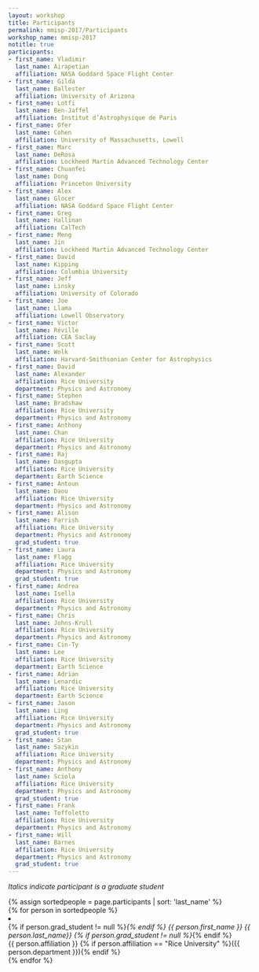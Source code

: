 ```yaml
---
layout: workshop
title: Participants
permalink: mmisp-2017/Participants
workshop_name: mmisp-2017
notitle: true
participants:
- first_name: Vladimir
  last_name: Airapetian
  affiliation: NASA Goddard Space Flight Center
- first_name: Gilda 
  last_name: Ballester
  affiliation: University of Arizona
- first_name: Lotfi
  last_name: Ben-Jaffel
  affiliation: Institut d’Astrophysique de Paris
- first_name: Ofer
  last_name: Cohen
  affiliation: University of Massachusetts, Lowell
- first_name: Marc
  last_name: DeRosa
  affiliation: Lockheed Martin Advanced Technology Center
- first_name: Chuanfei
  last_name: Dong
  affiliation: Princeton University
- first_name: Alex
  last_name: Glocer
  affiliation: NASA Goddard Space Flight Center
- first_name: Greg 
  last_name: Hallinan
  affiliation: CalTech
- first_name: Meng
  last_name: Jin		
  affiliation: Lockheed Martin Advanced Technology Center
- first_name: David 
  last_name: Kipping
  affiliation: Columbia University
- first_name: Jeff
  last_name: Linsky
  affiliation: University of Colorado
- first_name: Joe
  last_name: Llama 		
  affiliation: Lowell Observatory
- first_name: Victor
  last_name: Réville
  affiliation: CEA Saclay
- first_name: Scott
  last_name: Wolk
  affiliation: Harvard-Smithsonian Center for Astrophysics
- first_name: David
  last_name: Alexander 	
  affiliation: Rice University 
  department: Physics and Astronomy 
- first_name: Stephen
  last_name: Bradshaw
  affiliation: Rice University 
  department: Physics and Astronomy
- first_name: Anthony
  last_name: Chan
  affiliation: Rice University 
  department: Physics and Astronomy 
- first_name: Raj
  last_name: Dasgupta
  affiliation: Rice University 
  department: Earth Science
- first_name: Antoun
  last_name: Daou
  affiliation: Rice University 
  department: Physics and Astronomy
- first_name: Alison
  last_name: Farrish
  affiliation: Rice University 
  department: Physics and Astronomy
  grad_student: true
- first_name: Laura
  last_name: Flagg
  affiliation: Rice University 
  department: Physics and Astronomy
  grad_student: true
- first_name: Andrea
  last_name: Isella
  affiliation: Rice University 
  department: Physics and Astronomy
- first_name: Chris 
  last_name: Johns-Krull
  affiliation: Rice University 
  department: Physics and Astronomy 
- first_name: Cin-Ty 
  last_name: Lee
  affiliation: Rice University 
  department: Earth Science
- first_name: Adrian
  last_name: Lenardic 
  affiliation: Rice University 
  department: Earth Science
- first_name: Jason
  last_name: Ling
  affiliation: Rice University 
  department: Physics and Astronomy
  grad_student: true
- first_name: Stan
  last_name: Sazykin
  affiliation: Rice University 
  department: Physics and Astronomy
- first_name: Anthony
  last_name: Sciola
  affiliation: Rice University 
  department: Physics and Astronomy
  grad_student: true
- first_name: Frank
  last_name: Toffoletto
  affiliation: Rice University 
  department: Physics and Astronomy
- first_name: Will
  last_name: Barnes
  affiliation: Rice University
  department: Physics and Astronomy
  grad_student: true
---
```

<p class="lead"><em>Italics indicate participant is a graduate student</em></p>
{% assign sortedpeople = page.participants | sort: 'last_name' %}
<div class="list-group">
{% for person in  sortedpeople %}
    <li class="list-group-item list-group-item-action justify-content-between">
    <div class="row lead">
    <div class="col-sm-3">
    {% if person.grad_student != null %}<em>{% endif %}
    {{ person.first_name }} {{ person.last_name}}
    {% if person.grad_student != null %}</em>{% endif %}
    </div>
    <div class="col-sm-9 text-sm-right text-muted">
    {{ person.affiliation }} {% if person.affiliation == "Rice University" %}({{ person.department }}){% endif %}
    </div>
    </row>
    </li>
{% endfor %}
</div>
